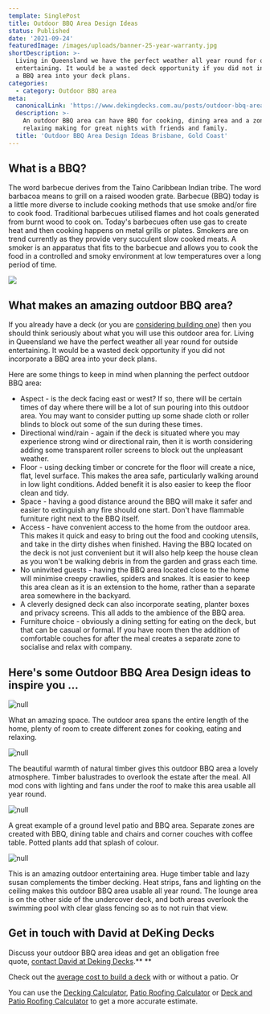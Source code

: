 ```yaml
---
template: SinglePost
title: Outdoor BBQ Area Design Ideas
status: Published
date: '2021-09-24'
featuredImage: /images/uploads/banner-25-year-warranty.jpg
shortDescription: >-
  Living in Queensland we have the perfect weather all year round for outside
  entertaining. It would be a wasted deck opportunity if you did not incorporate
  a BBQ area into your deck plans.
categories:
  - category: Outdoor BBQ area
meta:
  canonicalLink: 'https://www.dekingdecks.com.au/posts/outdoor-bbq-area-design-ideas/'
  description: >-
    An outdoor BBQ area can have BBQ for cooking, dining area and a zone for
    relaxing making for great nights with friends and family.
  title: 'Outdoor BBQ Area Design Ideas Brisbane, Gold Coast'
---
```

## What is a BBQ?

The word barbecue derives from the Taino Caribbean Indian tribe. The word barbacoa means to grill on a raised wooden grate.  Barbecue (BBQ) today is a little more diverse to include cooking methods that use smoke and/or fire to cook food.  Traditional barbecues utilised flames and hot coals generated from burnt wood to cook on. Today's barbecues often use gas to create heat and then cooking happens on metal grills or plates. Smokers are on trend currently as they provide very succulent slow cooked meats. A smoker is an apparatus that fits to the barbecue and allows you to cook the food in a controlled and smoky environment at low temperatures over a long period of time.

![](/images/uploads/dekingdecks-timber-deck.jpg)

## What makes an amazing outdoor BBQ area?

If you already have a deck (or you are [considering building one](https://www.dekingdecks.com.au)) then you should think seriously about what you will use this outdoor area for.  Living in Queensland we have the perfect weather all year round for outside entertaining. It would be a wasted deck opportunity if you did not incorporate a BBQ area into your deck plans.

Here are some things to keep in mind when planning the perfect outdoor BBQ area:

* Aspect - is the deck facing east or west? If so, there will be certain times of day where there will be a lot of sun pouring into this outdoor area. You may want to consider putting up some shade cloth or roller blinds to block out some of the sun during these times.
* Directional wind/rain - again if the deck is situated where you may experience strong wind or directional rain, then it is worth considering adding some transparent roller screens to block out the unpleasant weather.
* Floor - using decking timber or concrete for the floor will create a nice, flat, level surface. This makes the area safe, particularly walking around in low light conditions. Added benefit it is also easier to keep the floor clean and tidy.
* Space - having a good distance around the BBQ will make it safer and easier to extinguish any fire should  one start. Don't have flammable furniture right next to the BBQ itself.
* Access - have convenient access to the home from the outdoor area. This makes it quick and easy to bring out the food and cooking utensils, and take in the dirty dishes when finished. Having the BBQ located on the deck is not just convenient but it will also help keep the house clean as you won't be walking debris in from the garden and grass each time.
* No uninvited guests - having the BBQ area located close to the home will minimise creepy crawlies, spiders and snakes. It is easier to keep this area clean as it is an extension to the home, rather than a separate area somewhere in the backyard.
* A cleverly designed deck can also incorporate seating, planter boxes and privacy screens. This all adds to the ambience of the BBQ area.
* Furniture choice - obviously a dining setting for eating on the deck, but that can be casual or formal. If you have room then the addition of comfortable couches for after the meal creates a separate zone to socialise and relax with company.

## Here's some Outdoor BBQ Area Design ideas to inspire you ...

![null](/images/uploads/1.jpg)

What an amazing space. The outdoor area spans the entire length of the home, plenty of room to create different zones for cooking, eating and relaxing.

![null](/images/uploads/11.jpg)

The beautiful warmth of natural timber gives this outdoor BBQ area a lovely atmosphere. Timber balustrades to overlook the estate after the meal. All mod cons with lighting and fans under the roof to make this area usable all year round.

![null](/images/uploads/cooldekredlandbaymerbauposts.jpg)

A great example of a ground level patio and BBQ area. Separate zones are created with BBQ, dining table and chairs and corner couches with coffee table. Potted plants add that splash of colour.

![null](/images/uploads/heatstrip_special_2.jpg)

This is an amazing outdoor entertaining area. Huge timber table and lazy susan complements the timber decking. Heat strips, fans and lighting on the ceiling makes this outdoor BBQ area usable all year round. The lounge area is on the other side of the undercover deck, and both areas overlook the swimming pool with clear glass fencing so as to not ruin that view.

## Get in touch with David at DeKing Decks

Discuss your outdoor BBQ area ideas and get an obligation free quote, [contact David at Deking Decks](https://www.dekingdecks.com.au/contact/).**
**

Check out the [average cost to build a deck](https://www.dekingdecks.com.au/posts/patio-installation-cost-timber-patio-and-roofing/) with or without a patio. Or 

You can use the [Decking Calculator](https://www.dekingdecks.com.au/quote-calculator/), [Patio Roofing Calculator](https://www.dekingdecks.com.au/quote-calculator/) or [Deck and Patio Roofing Calculator](https://www.dekingdecks.com.au/quote-calculator/) to get a more accurate estimate.
